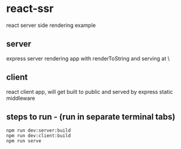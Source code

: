 # react-ssr
react server side rendering example

## server
express server rendering app with renderToString and serving at \

## client
react client app, will get built to public and served by express static middleware

## steps to run - (run in separate terminal tabs)
```
npm run dev:server:build
npm run dev:client:build
npm run serve
```

